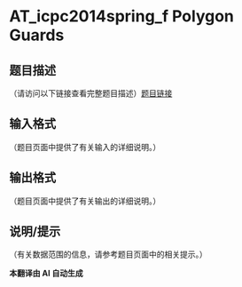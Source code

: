 # AT_icpc2014spring_f Polygon Guards

## 题目描述

（请访问以下链接查看完整题目描述）[题目链接](https://atcoder.jp/contests/JAG2014Spring/tasks/icpc2014spring_f)

## 输入格式

（题目页面中提供了有关输入的详细说明。）

## 输出格式

（题目页面中提供了有关输出的详细说明。）

## 说明/提示

（有关数据范围的信息，请参考题目页面中的相关提示。）

 **本翻译由 AI 自动生成**